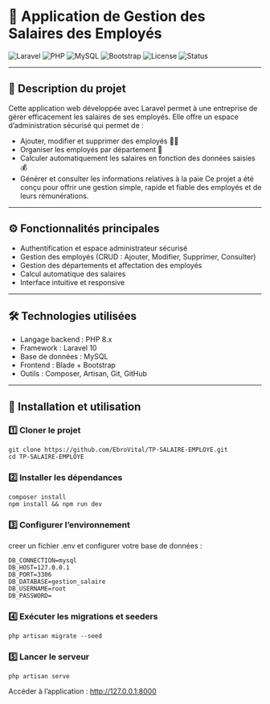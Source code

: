 # 📌 Application de Gestion des Salaires des Employés
![Laravel](https://img.shields.io/badge/Laravel-10.x-FF2D20?style=for-the-badge&logo=laravel&logoColor=white)
![PHP](https://img.shields.io/badge/PHP-8.2-777BB4?style=for-the-badge&logo=php&logoColor=white)
![MySQL](https://img.shields.io/badge/Database-MySQL-4479A1?style=for-the-badge&logo=mysql&logoColor=white)
![Bootstrap](https://img.shields.io/badge/Bootstrap-5-7952B3?style=for-the-badge&logo=bootstrap&logoColor=white)
![License](https://img.shields.io/badge/License-MIT-green?style=for-the-badge)
![Status](https://img.shields.io/badge/Status-terminé-vert?style=for-the-badge)

---
## 📖 Description du projet
Cette application web développée avec Laravel permet à une entreprise de gérer efficacement les salaires de ses employés.
Elle offre un espace d’administration sécurisé qui permet de :
- Ajouter, modifier et supprimer des employés 👨‍💼
- Organiser les employés par département 🏢
- Calculer automatiquement les salaires en fonction des données saisies 💰
- Générer et consulter les informations relatives à la paie
Ce projet a été conçu pour offrir une gestion simple, rapide et fiable des employés et de leurs rémunérations.
---

## ⚙️ Fonctionnalités principales
- Authentification et espace administrateur sécurisé
- Gestion des employés (CRUD : Ajouter, Modifier, Supprimer, Consulter)
- Gestion des départements et affectation des employés
- Calcul automatique des salaires
- Interface intuitive et responsive

---
## 🛠️ Technologies utilisées
- Langage backend : PHP 8.x
- Framework : Laravel 10
- Base de données : MySQL
- Frontend : Blade + Bootstrap
- Outils : Composer, Artisan, Git, GitHub

---

## 🚀 Installation et utilisation
### 1️⃣ Cloner le projet
```
git clone https://github.com/EbroVital/TP-SALAIRE-EMPLOYE.git
cd TP-SALAIRE-EMPLOYE
```
### 2️⃣ Installer les dépendances
```
composer install
npm install && npm run dev
```
### 3️⃣ Configurer l’environnement
creer un fichier .env et configurer votre base de données :
```
DB_CONNECTION=mysql
DB_HOST=127.0.0.1
DB_PORT=3306
DB_DATABASE=gestion_salaire
DB_USERNAME=root
DB_PASSWORD=
```
### 4️⃣ Exécuter les migrations et seeders
```
php artisan migrate --seed
```
### 5️⃣ Lancer le serveur
```
php artisan serve
```
Accéder à l’application : http://127.0.0.1:8000


